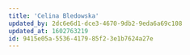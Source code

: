 ```yaml
---
title: 'Celina Bledowska'
updated_by: 2dc6e6d1-dce3-4670-9db2-9eda6a69c108
updated_at: 1602763219
id: 9415e05a-5536-4179-85f2-3e1b7624a27e
---
```

